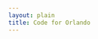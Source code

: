 ```yaml
---
layout: plain
title: Code for Orlando
---
```

<script type="text/javascript">


bugs_needing_help = new Array();
// when, bug url, repository name, conributors_url

poll_help_needed = function(repository_name, issues_url_description, contributors_url) {
  var issues_url, req;
  issues_url = issues_url_description.replace("{/number}", "?labels=help%20wanted");
  req = new XMLHttpRequest;
  return (function(req, repository_name, issues_url, contributors_url) {
    req.open("GET", issues_url);
    req.addEventListener("load", function() {
      var bug, i, len, ref, results;
      console.log(req);
      console.log(req.status);
      if (req.responseText) {
        ref = JSON.Parse(req.responseText);
        results = [];
        for (i = 0, len = ref.length; i < len; i++) {
          bug = ref[i];
          console.log(bug.url);
          console.log(bug.title);
          results.push(console.log(bug.created_at));
        }
        return results;
      } else {
        return console.log("no response text for " + issues_url + " for " + repository_name + " after " + req.status);
      }
    });
    return req.send();
  })(req, repository_name, issues_url, contributors_url);
};


{% for repository in site.github.public_repositories %}poll_help_needed('{{ repository.name | replace "{/number", "" }}', '{{ repository.issues_url }}', '{{ repository.contributors_url }}');
{% endfor %}
</script>
